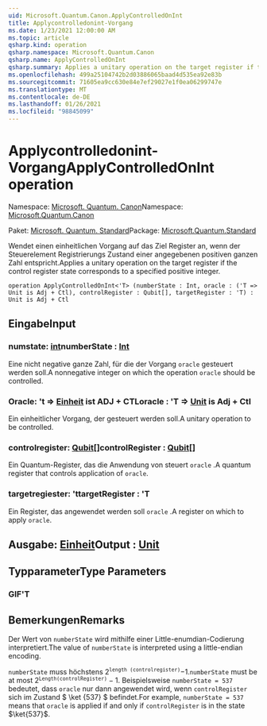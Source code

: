 ```yaml
---
uid: Microsoft.Quantum.Canon.ApplyControlledOnInt
title: Applycontrolledonint-Vorgang
ms.date: 1/23/2021 12:00:00 AM
ms.topic: article
qsharp.kind: operation
qsharp.namespace: Microsoft.Quantum.Canon
qsharp.name: ApplyControlledOnInt
qsharp.summary: Applies a unitary operation on the target register if the control register state corresponds to a specified positive integer.
ms.openlocfilehash: 499a25104742b2d03886065baad4d535ea92e83b
ms.sourcegitcommit: 71605ea9cc630e84e7ef29027e1f0ea06299747e
ms.translationtype: MT
ms.contentlocale: de-DE
ms.lasthandoff: 01/26/2021
ms.locfileid: "98845099"
---
```

# <a name="applycontrolledonint-operation"></a><span data-ttu-id="82ea3-102">Applycontrolledonint-Vorgang</span><span class="sxs-lookup"><span data-stu-id="82ea3-102">ApplyControlledOnInt operation</span></span>

<span data-ttu-id="82ea3-103">Namespace: [Microsoft. Quantum. Canon](xref:Microsoft.Quantum.Canon)</span><span class="sxs-lookup"><span data-stu-id="82ea3-103">Namespace: [Microsoft.Quantum.Canon](xref:Microsoft.Quantum.Canon)</span></span>

<span data-ttu-id="82ea3-104">Paket: [Microsoft. Quantum. Standard](https://nuget.org/packages/Microsoft.Quantum.Standard)</span><span class="sxs-lookup"><span data-stu-id="82ea3-104">Package: [Microsoft.Quantum.Standard](https://nuget.org/packages/Microsoft.Quantum.Standard)</span></span>


<span data-ttu-id="82ea3-105">Wendet einen einheitlichen Vorgang auf das Ziel Register an, wenn der Steuerelement Registrierungs Zustand einer angegebenen positiven ganzen Zahl entspricht.</span><span class="sxs-lookup"><span data-stu-id="82ea3-105">Applies a unitary operation on the target register if the control register state corresponds to a specified positive integer.</span></span>

```qsharp
operation ApplyControlledOnInt<'T> (numberState : Int, oracle : ('T => Unit is Adj + Ctl), controlRegister : Qubit[], targetRegister : 'T) : Unit is Adj + Ctl
```


## <a name="input"></a><span data-ttu-id="82ea3-106">Eingabe</span><span class="sxs-lookup"><span data-stu-id="82ea3-106">Input</span></span>

### <a name="numberstate--int"></a><span data-ttu-id="82ea3-107">numstate: [int](xref:microsoft.quantum.lang-ref.int)</span><span class="sxs-lookup"><span data-stu-id="82ea3-107">numberState : [Int](xref:microsoft.quantum.lang-ref.int)</span></span>

<span data-ttu-id="82ea3-108">Eine nicht negative ganze Zahl, für die der Vorgang `oracle` gesteuert werden soll.</span><span class="sxs-lookup"><span data-stu-id="82ea3-108">A nonnegative integer on which the operation `oracle` should be controlled.</span></span>


### <a name="oracle--t--unit--is-adj--ctl"></a><span data-ttu-id="82ea3-109">Oracle: 't => [Einheit](xref:microsoft.quantum.lang-ref.unit)  ist ADJ + CTL</span><span class="sxs-lookup"><span data-stu-id="82ea3-109">oracle : 'T => [Unit](xref:microsoft.quantum.lang-ref.unit)  is Adj + Ctl</span></span>

<span data-ttu-id="82ea3-110">Ein einheitlicher Vorgang, der gesteuert werden soll.</span><span class="sxs-lookup"><span data-stu-id="82ea3-110">A unitary operation to be controlled.</span></span>


### <a name="controlregister--qubit"></a><span data-ttu-id="82ea3-111">controlregister: [Qubit](xref:microsoft.quantum.lang-ref.qubit)[]</span><span class="sxs-lookup"><span data-stu-id="82ea3-111">controlRegister : [Qubit](xref:microsoft.quantum.lang-ref.qubit)[]</span></span>

<span data-ttu-id="82ea3-112">Ein Quantum-Register, das die Anwendung von steuert `oracle` .</span><span class="sxs-lookup"><span data-stu-id="82ea3-112">A quantum register that controls application of `oracle`.</span></span>


### <a name="targetregister--t"></a><span data-ttu-id="82ea3-113">targetregiester: 't</span><span class="sxs-lookup"><span data-stu-id="82ea3-113">targetRegister : 'T</span></span>

<span data-ttu-id="82ea3-114">Ein Register, das angewendet werden soll `oracle` .</span><span class="sxs-lookup"><span data-stu-id="82ea3-114">A register on which to apply `oracle`.</span></span>



## <a name="output--unit"></a><span data-ttu-id="82ea3-115">Ausgabe: [Einheit](xref:microsoft.quantum.lang-ref.unit)</span><span class="sxs-lookup"><span data-stu-id="82ea3-115">Output : [Unit](xref:microsoft.quantum.lang-ref.unit)</span></span>



## <a name="type-parameters"></a><span data-ttu-id="82ea3-116">Typparameter</span><span class="sxs-lookup"><span data-stu-id="82ea3-116">Type Parameters</span></span>

### <a name="t"></a><span data-ttu-id="82ea3-117">GIF</span><span class="sxs-lookup"><span data-stu-id="82ea3-117">'T</span></span>



## <a name="remarks"></a><span data-ttu-id="82ea3-118">Bemerkungen</span><span class="sxs-lookup"><span data-stu-id="82ea3-118">Remarks</span></span>

<span data-ttu-id="82ea3-119">Der Wert von `numberState` wird mithilfe einer Little-enumdian-Codierung interpretiert.</span><span class="sxs-lookup"><span data-stu-id="82ea3-119">The value of `numberState` is interpreted using a little-endian encoding.</span></span>

<span data-ttu-id="82ea3-120">`numberState` muss höchstens $2 ^ \texttt{length (controlregister)}-$1.</span><span class="sxs-lookup"><span data-stu-id="82ea3-120">`numberState` must be at most $2^\texttt{Length(controlRegister)} - 1$.</span></span>
<span data-ttu-id="82ea3-121">Beispielsweise `numberState = 537` bedeutet, dass `oracle` nur dann angewendet wird, wenn `controlRegister` sich im Zustand $ \ket {537} $ befindet.</span><span class="sxs-lookup"><span data-stu-id="82ea3-121">For example, `numberState = 537` means that `oracle` is applied if and only if `controlRegister` is in the state $\ket{537}$.</span></span>